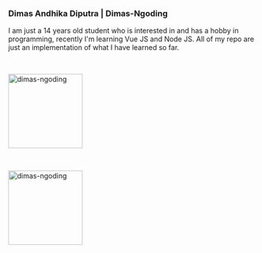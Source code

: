 ### **Dimas Andhika Diputra | Dimas-Ngoding**

I am just a 14 years old student who is interested in and has a hobby in programming, recently I'm learning Vue JS and Node JS. All of my repo are just an implementation of what I have learned so far.

<br />

<p>
  <img height="150" align="center" src="https://github-readme-stats.vercel.app/api?username=dimas-ngoding&show_icons=true&include_all_commits=true&count_private=true&theme=radical" alt="dimas-ngoding" />

  <br />
</p>

<br />
<p>
  <img height="150" align="center" src="https://github-readme-stats.vercel.app/api/top-langs/?username=dimas-ngoding&layout=compact&show_icons=true&theme=radical&langs_count=10&https://github.com/dimas-ngoding/github-readme-stats" alt="dimas-ngoding" />
</p>
